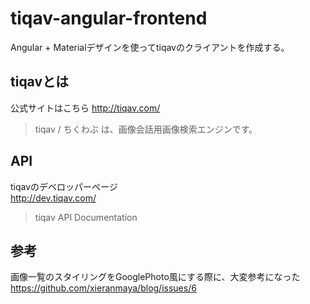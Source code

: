 # tiqav-angular-frontend

Angular + Materialデザインを使ってtiqavのクライアントを作成する。  

## tiqavとは

公式サイトはこちら
http://tiqav.com/
>tiqav / ちくわぶ は、画像会話用画像検索エンジンです。


## API

tiqavのデベロッパーページ  
http://dev.tiqav.com/
>tiqav API Documentation

## 参考

画像一覧のスタイリングをGooglePhoto風にする際に、大変参考になった  
https://github.com/xieranmaya/blog/issues/6